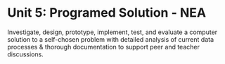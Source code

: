 # Unit 5: Programed Solution - NEA

Investigate, design, prototype, implement, test, and evaluate a computer solution to a self-chosen problem with detailed analysis of current data processes & thorough documentation to support peer and teacher discussions.
